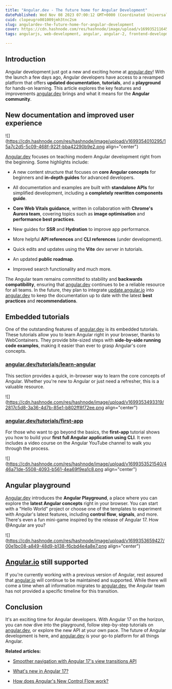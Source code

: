 ```yaml
---
title: "Angular.dev - The future home for Angular Development"
datePublished: Wed Nov 08 2023 07:00:12 GMT+0000 (Coordinated Universal Time)
cuid: clopeugro001009jmh3tnc2sm
slug: angulardev-the-future-home-for-angular-development
cover: https://cdn.hashnode.com/res/hashnode/image/upload/v1699352116452/fbdb7faf-bbc9-4002-89fd-f99eb7f8552d.png
tags: angularjs, web-development, angular, angular-2, frontend-development

---
```


## Introduction

Angular development just got a new and exciting home at [angular.dev](http://Angular.dev)! With the launch a few days ago, Angular developers have access to a revamped platform that offers **updated documentation**, **tutorials**, and a **playground** for hands-on learning. This article explores the key features and improvements [angular.dev](http://Angular.dev) brings and what it means for the **Angular community**.

## New documentation and improved user experience

![](https://cdn.hashnode.com/res/hashnode/image/upload/v1699354010295/15a7c2d5-5c09-468f-922f-bba42290b9e2.png align="center")

[Angular.dev](http://Angular.dev) focuses on teaching modern Angular development right from the beginning. Some highlights include:

* A new content structure that focuses on **core Angular concepts** for beginners and **in-depth guides** for advanced developers.
    
* All documentation and examples are built with **standalone APIs** for simplified development, including a **completely rewritten components guide**.
    
* **Core Web Vitals guidance**, written in collaboration with **Chrome's Aurora team**, covering topics such as **image optimisation** and **performance best practices**.
    
* New guides for **SSR** and **Hydration** to improve app performance.
    
* More helpful **API references** and **CLI references** (under development).
    
* Quick edits and updates using the **Vite** dev server in tutorials.
    
* An updated **public roadmap**.
    
* Improved search functionality and much more.
    

The Angular team remains committed to stability and **backwards compatibility**, ensuring that [angular.dev](http://Angular.dev) continues to be a reliable resource for all teams. In the future, they plan to integrate [update.angular.io](http://update.angular.io) into [angular.dev](http://Angular.dev) to keep the documentation up to date with the latest **best practices** and **recommendations**.

## **Embedded tutorials**

One of the outstanding features of [angular.dev](http://Angular.dev) is its embedded tutorials. These tutorials allow you to learn Angular right in your browser, thanks to WebContainers. They provide bite-sized steps with **side-by-side running code examples**, making it easier than ever to grasp Angular's core concepts.

### [**angular.dev/tutorials/learn-angular**](http://Angular.dev/tutorials/learn-angular)

This section provides a quick, in-browser way to learn the core concepts of Angular. Whether you're new to Angular or just need a refresher, this is a valuable resource.

![](https://cdn.hashnode.com/res/hashnode/image/upload/v1699353493319/2817c5d8-3a36-4d7b-85e1-b802ff8f72ee.png align="center")

### [**angular.dev/tutorials/first-app**](http://Angular.dev/tutorials/first-app)

For those who want to go beyond the basics, the **first-app** tutorial shows you how to build your **first full Angular application using CLI**. It even includes a video course on the Angular YouTube channel to walk you through the process.

![](https://cdn.hashnode.com/res/hashnode/image/upload/v1699353521540/446a71de-5508-4093-b561-4ea69f9ea1c8.png align="center")

## **Angular playground**

[Angular.dev](http://Angular.dev) introduces the **Angular Playground**, a place where you can explore the **latest Angular concepts** right in your browser. You can start with a "Hello World" project or choose one of the templates to experiment with Angular's latest features, including **control flow**, **signals**, and more. There's even a fun mini-game inspired by the release of Angular 17. How @Angular are you?

![](https://cdn.hashnode.com/res/hashnode/image/upload/v1699353659427/00e1bc08-a849-48d9-b138-f6cbd4e4a8e7.png align="center")

## [**Angular.io**](http://Angular.io) **still supported**

If you're currently working with a previous version of Angular, rest assured that [angular.io](http://Angular.io) will continue to be maintained and supported. While there will come a time when all information migrates to [angular.dev](http://Angular.dev), the Angular team has not provided a specific timeline for this transition.

## Conclusion

It's an exciting time for Angular developers. With Angular 17 on the horizon, you can now dive into the playground, follow step-by-step tutorials on [angular.dev](http://Angular.dev), or explore the new API at your own pace. The future of Angular development is here, and [angular.dev](http://Angular.dev) is your go-to platform for all things Angular.

**Related articles:**

* [Smoother navigation with Angular 17's view transitions API](https://rubenperegrina.com/smoother-navigation-with-angular-17s-view-transitions-api)
    
* [What's new in Angular 17?](https://rubenperegrina.com/whats-new-in-angular-17)
    
* [How does Angular's New Control Flow work?](https://rubenperegrina.com/how-does-angulars-new-control-flow-work)